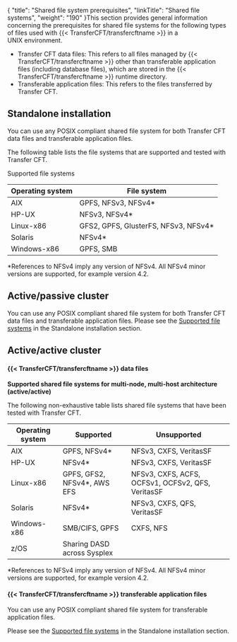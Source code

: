 {
    "title": "Shared file system prerequisites",
    "linkTitle": "Shared file systems",
    "weight": "190"
}This section provides general information concerning the prerequisites for shared file systems for the following types of files used with {{< TransferCFT/transfercftname  >}} in a UNIX environment.

-   Transfer CFT data files: This refers to all files managed by {{< TransferCFT/transfercftname >}} other than  transferable application files (including database files), which are stored in the {{< TransferCFT/transfercftname >}} runtime directory.
-   Transferable application files: This refers to the files transferred by Transfer CFT.

## Standalone installation

You can use any POSIX compliant shared file system for both Transfer CFT data files and transferable application files.

The following table lists the file systems that are supported and tested with Transfer CFT.

<span id="Supported_fs_win"></span>Supported file systems


| Operating system  | File system  |
| --- | --- |
| AIX  | GPFS, NFSv3, NFSv4*  |
| HP-UX  | NFSv3, NFSv4*  |
| Linux-x86  |  GFS2, GPFS, GlusterFS, NFSv3, NFSv4*  |
| Solaris  | NFSv4*  |
| Windows-x86  | GPFS, SMB  |


\*References to NFSv4 imply any version of NFSv4. All NFSv4 minor versions are supported, for example version 4.2.

## Active/passive cluster

You can use any POSIX compliant shared file system for both Transfer CFT data files and transferable application files. Please see the [Supported file systems](#Supported_fs_win) in the Standalone installation section.

## Active/active cluster

#### {{< TransferCFT/transfercftname  >}} data files

**Supported shared file systems for multi-node, multi-host architecture (active/active)**

The following non-exhaustive table lists shared file systems that have been tested with Transfer CFT.


| Operating system  | Supported  | Unsupported  |
| --- | --- | --- |
| AIX  | GPFS, NFSv4*  | NFSv3, CXFS, VeritasSF  |
| HP-UX  | NFSv4*  | NFSv3, CXFS, VeritasSF  |
| Linux-x86  | GPFS, GFS2, NFSv4*, AWS EFS  | NFSv3, CXFS, ACFS, OCFSv1, OCFSv2, QFS, VeritasSF  |
| Solaris  | NFSv4*  | NFSv3, CXFS, QFS, VeritasSF  |
| Windows-x86  | SMB/CIFS, GPFS  | CXFS, NFS  |
| z/OS  | Sharing DASD across Sysplex  |   |


\*References to NFSv4 imply any version of NFSv4. All NFSv4 minor versions are supported, for example version 4.2.

#### {{< TransferCFT/transfercftname  >}} transferable application files

You can use any POSIX compliant shared file system for   transferable application files.

Please see the [Supported file systems](#Supported_fs_win) in the Standalone installation section.

